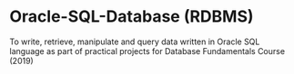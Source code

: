 # Oracle-SQL-Database (RDBMS)
To write, retrieve, manipulate and query data written in Oracle SQL language as part of practical projects for Database Fundamentals Course (2019)
